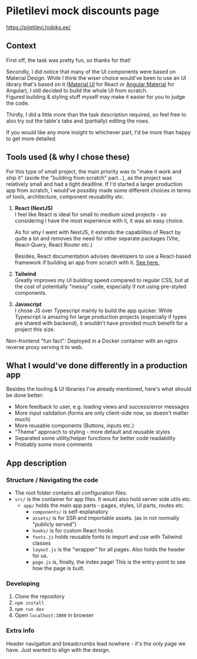 # Piletilevi mock discounts page

https://piletilevi.hobiks.ee/

## Context

First off, the task was pretty fun, so thanks for that!

Secondly, I did notice that many of the UI components were based on Material Design. While I think the wiser choice would've been to use an UI library that's based on it ([Material UI](https://mui.com/material-ui/) for React or [Angular Material](https://material.angular.io/) for Angular), I still decided to build the whole UI from scratch.\
Figured building & styling stuff myself may make it easier for you to judge the code.

Thirdly, I did a little more than the task description required, so feel free to also try out the table's tabs and (partially) editing the rows.

If you would like any more insight to whichever part, I'd be more than happy to get more detailed.

## Tools used (& why I chose these)

For this type of small project, the main priority was to "make it work and ship it" (aside the "building from scratch" part...), as the project was relatively small and had a tight deadline. If I'd started a larger production app from scratch, I would've possibly made some different choices in terms of tools, architecture, component reusability etc.

1. **React (NextJS)**\
   I feel like React is ideal for small to medium sized projects - so considering I have the most experience with it, it was an easy choice.

    As for why I went with NextJS, it extends the capabilites of React by quite a lot and removes the need for other separate packages (Vite, React-Query, React Router etc.)

    Besides, React documentation advises developers to use a React-based framework if building an app from scratch with it. [See here.](https://react.dev/learn/start-a-new-react-project#production-grade-react-frameworks)

2. **Tailwind**\
   Greatly improves my UI building speed compared to regular CSS, but at the cost of potentially "messy" code, especially if not using pre-styled components.

3. **Javascript**\
   I chose JS over Typescript mainly to build the app quicker. While Typescript is amazing for large production projects (especially if types are shared with backend), it wouldn't have provided much benefit for a project this size.

Non-frontend "fun fact": Deployed in a Docker container with an nginx reverse proxy serving it to web.

## What I would've done differently in a production app

Besides the tooling & UI libraries I've already mentioned, here's what should be done better:

-   More feedback to user, e.g. loading views and success/error messages
-   More input validation (forms are only client-side now, so doesn't matter much)
-   More reusable components (Buttons, inputs etc.)
-   "Theme" approach to styling - more default and reusable styles
-   Separated some utility/helper functions for better code readability
-   Probably some more comments

## App description

### Structure / Navigating the code

-   The root folder contains all configuration files.
-   `src/` is the container for app files. It would also hold server side utils etc.
    -   `app/` holds the main app parts - pages, styles, UI parts, routes etc.
        -   `components/` is self-explanatory
        -   `assets/` is for SSR and importable assets. (as in not normally "publicly served")
        -   `hooks/` is for custom React hooks
        -   `fonts.js` holds reusable fonts to import and use with Tailwind classes
        -   `layout.js` is the "wrapper" for all pages. Also holds the header for us.
        -   `page.js` is, finally, the index page! This is the entry-point to see how the page is built.

### Developing

1. Clone the repository
2. `npm install`
3. `npm run dev`
4. Open `localhost:3000` in browser

### Extra info

Header navigation and breadcrumbs lead nowhere - it's the only page we have. Just wanted to align with the design.
